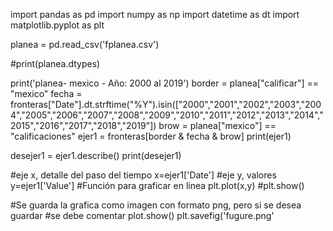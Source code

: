 import pandas as pd
import numpy as np
import datetime as dt
import matplotlib.pyplot as plt


planea = pd.read_csv('fplanea.csv')

#print(planea.dtypes)


 print('planea-  mexico - Año: 2000 al 2019')
border = planea["calificar"] == "mexico"
fecha = fronteras["Date"].dt.strftime("%Y").isin(["2000","2001","2002","2003","2004","2005","2006","2007","2008","2009","2010","2011","2012","2013","2014","2015","2016","2017","2018","2019"])
brow = planea["mexico"] == "calificaciones"
ejer1 = fronteras[border & fecha & brow]
print(ejer1)

desejer1 = ejer1.describe()
print(desejer1)

#eje x, detalle del paso del tiempo 
x=ejer1['Date']
#eje y, valores
y=ejer1['Value']
#Función para graficar en línea
plt.plot(x,y)
#plt.show()

#Se guarda la grafica como imagen con formato png, pero si se desea guardar
#se debe comentar plot.show()
plt.savefig('fugure.png'

